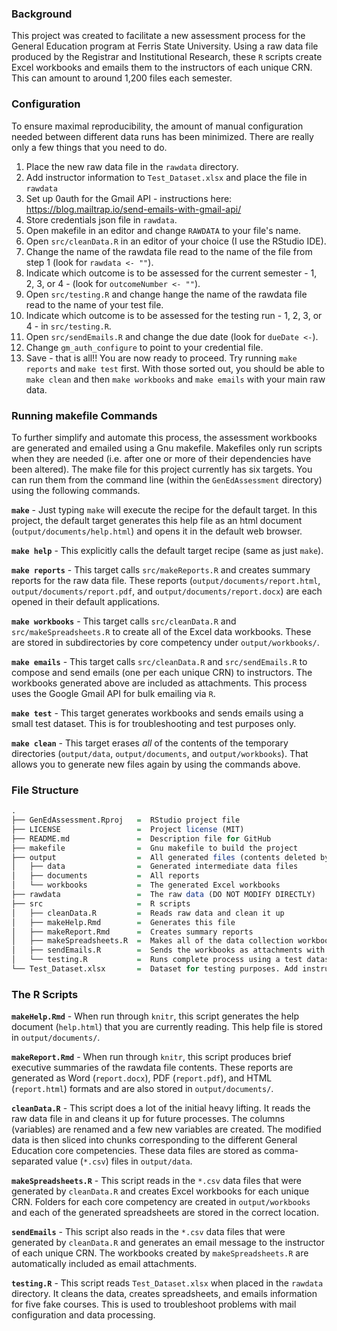 ### Background ###  
This project was created to facilitate a new assessment process for the General Education program at Ferris State University. Using a raw data file produced by the Registrar and Institutional Research, these `R` scripts create Excel workbooks and emails them to the instructors of each unique CRN. This can amount to around 1,200 files each semester.

### Configuration ###
To ensure maximal reproducibility, the amount of manual configuration needed between different data runs has been minimized. There are really only a few things that you need to do.  

1. Place the new raw data file in the `rawdata` directory.  
1. Add instructor information to `Test_Dataset.xlsx` and place the file in `rawdata`
1. Set up 0auth for the Gmail API - instructions here: https://blog.mailtrap.io/send-emails-with-gmail-api/
1. Store credentials json file in `rawdata`.
1. Open makefile in an editor and change `RAWDATA` to your file's name.
1. Open `src/cleanData.R` in an editor of your choice (I use the RStudio IDE).  
1. Change the name of the rawdata file read to the name of the file from step 1 (look for `rawdata <- ""`).
1. Indicate which outcome is to be assessed for the current semester - 1, 2, 3, or 4 - (look for `outcomeNumber <- ""`).  
1. Open `src/testing.R` and change hange the name of the rawdata file read to the name of your test file.
1. Indicate which outcome is to be assessed for the testing run - 1, 2, 3, or 4 - in `src/testing.R`.
1. Open `src/sendEmails.R` and change the due date (look for `dueDate <-`).
1. Change `gm_auth_configure` to point to your credential file.
1. Save - that is all!! You are now ready to proceed. Try running `make reports` and `make test` first. With those sorted out, you should be able to `make clean` and then `make workbooks` and `make emails` with your main raw data.

### Running makefile Commands ###
To further simplify and automate this process, the assessment workbooks are generated and emailed using a Gnu makefile. Makefiles only run scripts when they are needed (i.e. after one or more of their dependencies have been altered). The make file for this project currently has six targets. You can run them from the command line (within the `GenEdAssessment` directory) using the following commands.

**`make`** - Just typing `make` will execute the recipe for the default target. In this project, the default target generates this help file as an html document (`output/documents/help.html`) and opens it in the default web browser.  

**`make help`** - This explicitly calls the default target recipe (same as just `make`).  

**`make reports`** - This target calls `src/makeReports.R` and creates summary reports for the raw data file. These reports (`output/documents/report.html`, `output/documents/report.pdf`, and `output/documents/report.docx`) are each opened in their default applications.  

**`make workbooks`** -   This target calls `src/cleanData.R` and `src/makeSpreadsheets.R` to create all of the Excel data workbooks. These are stored in subdirectories by core competency under `output/workbooks/`.  

**`make emails`** - This target calls `src/cleanData.R` and `src/sendEmails.R` to compose and send emails (one per each unique CRN) to instructors. The workbooks generated above are included as attachments. This process uses the Google Gmail API for bulk emailing via `R`.  

**`make test`** - This target generates workbooks and sends emails using a small test dataset. This is for troubleshooting and test purposes only.  

**`make clean`** - This target erases _all_ of the contents of the temporary directories (`output/data`, `output/documents`, and `output/workbooks`). That allows you to generate new files again by using the commands above.  

### File Structure ###
```R
.
├── GenEdAssessment.Rproj   =  RStudio project file
├── LICENSE                 =  Project license (MIT)
├── README.md               =  Description file for GitHub
├── makefile                =  Gnu makefile to build the project
├── output                  =  All generated files (contents deleted by cleaning)
│   ├── data                =  Generated intermediate data files
│   ├── documents           =  All reports
│   └── workbooks           =  The generated Excel workbooks
├── rawdata                 =  The raw data (DO NOT MODIFY DIRECTLY)
├── src                     =  R scripts
│   ├── cleanData.R         =  Reads raw data and clean it up
│   ├── makeHelp.Rmd        =  Generates this file
│   ├── makeReport.Rmd      =  Creates summary reports
│   ├── makeSpreadsheets.R  =  Makes all of the data collection workbooks
│   ├── sendEmails.R        =  Sends the workbooks as attachments with a message to instructors
│   └── testing.R           =  Runs complete process using a test dataset for troubleshooting
└── Test_Dataset.xlsx       =  Dataset for testing purposes. Add instructor info and put in rawdata
```

### The R Scripts ###

**`makeHelp.Rmd`** - When run through `knitr`, this script generates the help document (`help.html`) that you are currently reading. This help file is stored in `output/documents/`.  

**`makeReport.Rmd`** - When run through `knitr`, this script produces brief executive summaries of the rawdata file contents. These reports are generated as Word (`report.docx`), PDF (`report.pdf`), and HTML (`report.html`) formats and are also stored in `output/documents/`.  
  
**`cleanData.R`** - This script does a lot of the initial heavy lifting. It reads the raw data file in and cleans it up for future processes. The columns (variables) are renamed and a few new variables are created. The modified data is then sliced into chunks corresponding to the different General Education core competencies. These data files are stored as comma-separated value (`*.csv`) files in `output/data`.

**`makeSpreadsheets.R`** - This script reads in the `*.csv` data files that were generated by `cleanData.R` and creates Excel workbooks for each unique CRN. Folders for each core competency are created in `output/workbooks` and each of the generated spreadsheets are stored in the correct location.  

**`sendEmails`** - This script also reads in the `*.csv` data files that were generated by `cleanData.R` and generates an email message to the instructor of each unique CRN. The workbooks created by `makeSpreadsheets.R` are automatically included as email attachments.  

**`testing.R`** - This script reads `Test_Dataset.xlsx` when placed in the `rawdata` directory. It cleans the data, creates spreadsheets, and emails information for five fake courses. This is used to troubleshoot problems with mail configuration and data processing. 
